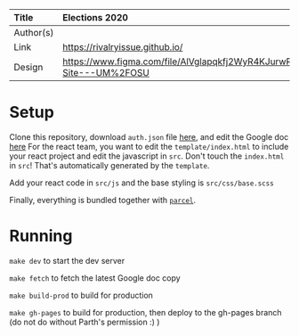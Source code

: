 | Title     | Elections 2020                             |
| :-------- | :----------------------------------------- |
| Author(s) |                                            |
| Link      | https://rivalryissue.github.io/            |
| Design    | https://www.figma.com/file/AlVglapqkfj2WyR4KJurwR/Rivalry-Site---UM%2FOSU          |

# Setup

Clone this repository, download `auth.json` file
[here](https://drive.google.com/drive/u/0/folders/1RTFhJ6MHC7nGNg3CtxiAAhgwd3-GBQwo),
and edit the Google doc [here](https://docs.google.com/document/d/1QNCE2-KXUPIEmYmUcUkPzxA7HsnZqeobjXVPM3EDAN0/edit?usp=sharing)
For the react team, you want to edit the `template/index.html` to include your
react project and edit the javascript in `src`. Don't touch the `index.html` in
`src`! That's automatically generated by the `template`.

Add your react code in `src/js` and the base styling is `src/css/base.scss`

Finally, everything is bundled together with [`parcel`](https://parceljs.org/).

# Running

`make dev` to start the dev server

`make fetch` to fetch the latest Google doc copy

`make build-prod` to build for production

`make gh-pages` to build for production, then deploy to the gh-pages branch (do not do without Parth's permission :) )
